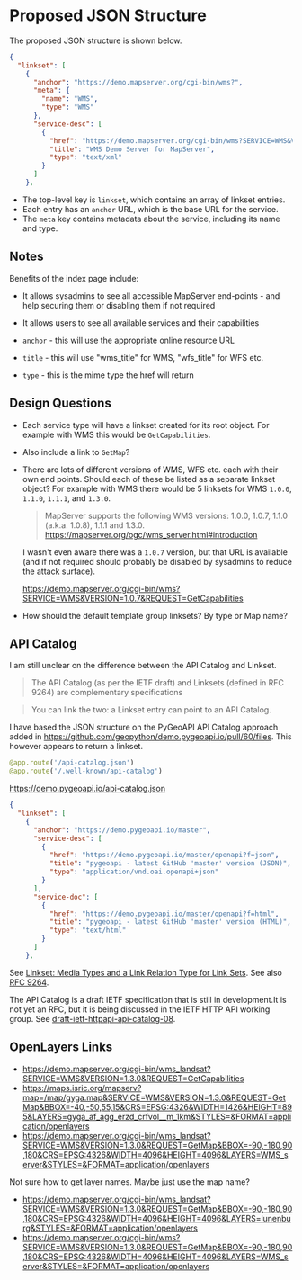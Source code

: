 # Proposed JSON Structure

The proposed JSON structure is shown below. 

```json
{
  "linkset": [
    {
      "anchor": "https://demo.mapserver.org/cgi-bin/wms?",
      "meta": {
        "name": "WMS",
        "type": "WMS"
      }, 
      "service-desc": [
        {
          "href": "https://demo.mapserver.org/cgi-bin/wms?SERVICE=WMS&VERSION=1.3.0&REQUEST=GetCapabilities",
          "title": "WMS Demo Server for MapServer",
          "type": "text/xml"
        }
      ]
    },
```

- The top-level key is `linkset`, which contains an array of linkset entries.
- Each entry has an `anchor` URL, which is the base URL for the service.
- The `meta` key contains metadata about the service, including its name and type.

## Notes

Benefits of the index page include:

- It allows sysadmins to see all accessible MapServer end-points - and help securing them or disabling them if not required
- It allows users to see all available services and their capabilities

- `anchor` - this will use the appropriate online resource URL
- `title` - this will use "wms_title" for WMS, "wfs_title" for WFS etc.
- `type` - this is the mime type the href will return

## Design Questions

- Each service type will have a linkset created for its root object. For example with WMS this
  would be `GetCapabilities`.
- Also include a link to `GetMap`?
- There are lots of different versions of WMS, WFS etc. each with their own end points. Should
  each of these be listed as a separate linkset object? For example with WMS there would be 5 linksets for WMS `1.0.0`, `1.1.0`, `1.1.1`, and `1.3.0`. 

  > MapServer supports the following WMS versions: 1.0.0, 1.0.7, 1.1.0 (a.k.a. 1.0.8), 1.1.1 and 1.3.0.
  https://mapserver.org/ogc/wms_server.html#introduction

  I wasn't even aware there was a `1.0.7` version, but that URL is available (and if not required should probably be disabled by sysadmins to reduce the attack surface).
  
  https://demo.mapserver.org/cgi-bin/wms?SERVICE=WMS&VERSION=1.0.7&REQUEST=GetCapabilities

- How should the default template group linksets? By type or Map name?


## API Catalog

I am still unclear on the difference between the API Catalog and Linkset. 

> The API Catalog (as per the IETF draft) and Linksets (defined in RFC 9264) are complementary specifications

> You can link the two: a Linkset entry can point to an API Catalog.

I have based the JSON structure on the
PyGeoAPI API Catalog approach added in https://github.com/geopython/demo.pygeoapi.io/pull/60/files. This however appears to return a linkset.

```python
@app.route('/api-catalog.json')
@app.route('/.well-known/api-catalog')
```

https://demo.pygeoapi.io/api-catalog.json

```json
{
  "linkset": [
    {
      "anchor": "https://demo.pygeoapi.io/master",
      "service-desc": [
        {
          "href": "https://demo.pygeoapi.io/master/openapi?f=json",
          "title": "pygeoapi - latest GitHub 'master' version (JSON)",
          "type": "application/vnd.oai.openapi+json"
        }
      ],
      "service-doc": [
        {
          "href": "https://demo.pygeoapi.io/master/openapi?f=html",
          "title": "pygeoapi - latest GitHub 'master' version (HTML)",
          "type": "text/html"
        }
      ]
    },
```

See [Linkset: Media Types and a Link Relation Type for Link Sets](https://www.rfc-editor.org/rfc/rfc9264.html).
See also [RFC 9264](https://datatracker.ietf.org/doc/rfc9264/). 

The API Catalog is a draft IETF specification that is still in development.It is not yet an RFC, but it is being discussed in the IETF HTTP API working group.
See [draft-ietf-httpapi-api-catalog-08](https://datatracker.ietf.org/doc/draft-ietf-httpapi-api-catalog/08/). 

## OpenLayers Links

- https://demo.mapserver.org/cgi-bin/wms_landsat?SERVICE=WMS&VERSION=1.3.0&REQUEST=GetCapabilities
- https://maps.isric.org/mapserv?map=/map/gyga.map&SERVICE=WMS&VERSION=1.3.0&REQUEST=GetMap&BBOX=-40,-50,55,15&CRS=EPSG:4326&WIDTH=1426&HEIGHT=895&LAYERS=gyga_af_agg_erzd_crfvol__m_1km&STYLES=&FORMAT=application/openlayers
- https://demo.mapserver.org/cgi-bin/wms_landsat?SERVICE=WMS&VERSION=1.3.0&REQUEST=GetMap&BBOX=-90,-180,90,180&CRS=EPSG:4326&WIDTH=4096&HEIGHT=4096&LAYERS=WMS_server&STYLES=&FORMAT=application/openlayers

Not sure how to get layer names. Maybe just use the map name?

- https://demo.mapserver.org/cgi-bin/wms_landsat?SERVICE=WMS&VERSION=1.3.0&REQUEST=GetMap&BBOX=-90,-180,90,180&CRS=EPSG:4326&WIDTH=4096&HEIGHT=4096&LAYERS=lunenburg&STYLES=&FORMAT=application/openlayers
- https://demo.mapserver.org/cgi-bin/wms?SERVICE=WMS&VERSION=1.3.0&REQUEST=GetMap&BBOX=-90,-180,90,180&CRS=EPSG:4326&WIDTH=4096&HEIGHT=4096&LAYERS=WMS_server&STYLES=&FORMAT=application/openlayers


